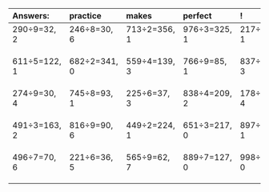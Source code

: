 | Answers: | practice | makes | perfect | ! |
| :--- | :--- | :--- | :--- | :--- |
| 290÷9=32, 2 | 246÷8=30, 6 | 713÷2=356, 1 | 976÷3=325, 1 | 217÷6=36, 1 | 
|   |   |   |   |   | 
|   |   |   |   |   | 
|   |   |   |   |   | 
| 611÷5=122, 1 | 682÷2=341, 0 | 559÷4=139, 3 | 766÷9=85, 1 | 837÷6=139, 3 | 
|   |   |   |   |   | 
|   |   |   |   |   | 
|   |   |   |   |   | 
| 274÷9=30, 4 | 745÷8=93, 1 | 225÷6=37, 3 | 838÷4=209, 2 | 178÷6=29, 4 | 
|   |   |   |   |   | 
|   |   |   |   |   | 
|   |   |   |   |   | 
| 491÷3=163, 2 | 816÷9=90, 6 | 449÷2=224, 1 | 651÷3=217, 0 | 897÷7=128, 1 | 
|   |   |   |   |   | 
|   |   |   |   |   | 
|   |   |   |   |   | 
| 496÷7=70, 6 | 221÷6=36, 5 | 565÷9=62, 7 | 889÷7=127, 0 | 998÷2=499, 0 | 
|   |   |   |   |   | 
|   |   |   |   |   | 
|   |   |   |   |   | 
